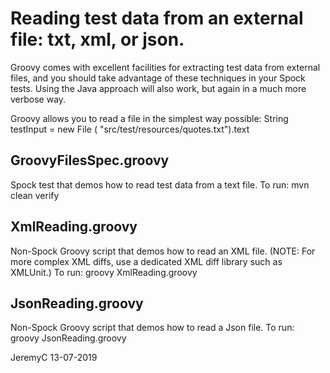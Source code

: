 # Reading test data from an external file: txt, xml, or json.


Groovy comes with excellent facilities for extracting test data from external files,
and you should take advantage of these techniques in your Spock tests. Using the Java
approach will also work, but again in a much more verbose way.


Groovy allows you to read a file in the simplest way possible:
String testInput = new File ( "src/test/resources/quotes.txt").text


## GroovyFilesSpec.groovy
Spock test that demos how to read test data from a text file.
To run:
mvn clean verify


## XmlReading.groovy
Non-Spock Groovy script that demos how to read an XML file.
(NOTE: For more complex XML diffs, use a dedicated XML diff library such as XMLUnit.)
To run:
groovy XmlReading.groovy


## JsonReading.groovy
Non-Spock Groovy script that demos how to read a Json file.
To run:
groovy JsonReading.groovy


JeremyC 13-07-2019
